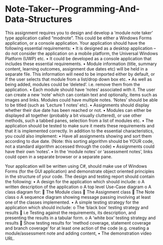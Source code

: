 # Note-Taker--Programming-And-Data-Structures


This assignment requires you to design and develop a ‘module note taker’ type application called “modnote”. This could be either a Windows Forms application, or a console application. Your application should have the following essential requirements:
• It is designed as a desktop application – do not consider the application on a mobile platform, the Universal Windows Platform (UWP) etc.
• It could be developed as a console application that includes these essential requirements.
• Module information (title, summary content, learning outcomes, assignment due dates etc) will
be held in a separate file. This information will need to be imported either by default, or if the
user selects that module from a list/drop down box etc.
• As well as being added, modules could be ‘deleted’. i.e. remove them from the application.
• Each module should have ‘notes’ associated with it. The user can create a new ‘note’ which can contain text and optionally, items such as images and links. Modules could have multiple notes. ‘Notes’ should be able to be titled (such as ‘Lecture 1 notes’ etc).
• Assignments should display whether their due date has been reached or not.
• Modules can either be displayed all together (probably a bit visually cluttered), or use other
methods, such a tabbed panes, selection from a list of modules etc.
• The application should be tested to make sure it meets these requirements and that it is implemented correctly.
In addition to the essential characteristics, you could also implement:
• Have all assignments showing and sort them according to due date. (Note: this sorting algorithm should be YOUR code, not a standard algorithm accessed through the code)
• Assignments could have their own ‘notes’.
• In the ‘module notes’ or ‘assessment notes’, links could open in a separate browser or a
separate pane.
 
Your application will be written using C#, should make use of Windows Forms (for the GUI application) and demonstrate object oriented principles in the structure of your code.
The design and testing report should contain the following:
• A design for the application which should include: o A written description of the application
o A top level Use-Case diagram
o A class diagram for:
􏰀 The Module class
􏰀 The Assignment class 􏰀 The Note class
o A sequence diagram showing message passing involving at least one of the classes implemented.
• A simple testing strategy for the application which should include: o The ‘black box’ testing strategy and results
􏰀 i.e Testing against the requirements, its description, and presenting the results in a tabular form.
o A ‘white box’ testing strategy and results
􏰀 Show testing results for ‘method coverage, statement coverage and branch
coverage’ for at least one action of the code (e.g. creating a module/assessment
note and adding content,
• The demonstration video URL.
